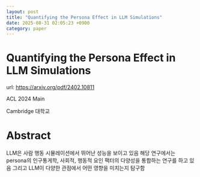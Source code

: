 ```yaml
---
layout: post
title: "Quantifying the Persona Effect in LLM Simulations"
date: 2025-08-31 02:05:23 +0900
category: paper
---
```




# Quantifying the Persona Effect in LLM Simulations


url: https://arxiv.org/pdf/2402.10811

ACL 2024 Main

Cambridge 대학교 

# Abstract
LLM은 사람 행동 시뮬레이션에서 뛰어난 성능을 보이고 있음
해당 연구에서는 persona의 인구통게학, 사회적, 행동적 요인 팩터의 다양성을 통합하는 연구를 하고 있음
그리고 LLM이 다양한 관점에서 어떤 영향을 미치는지 탐구함 